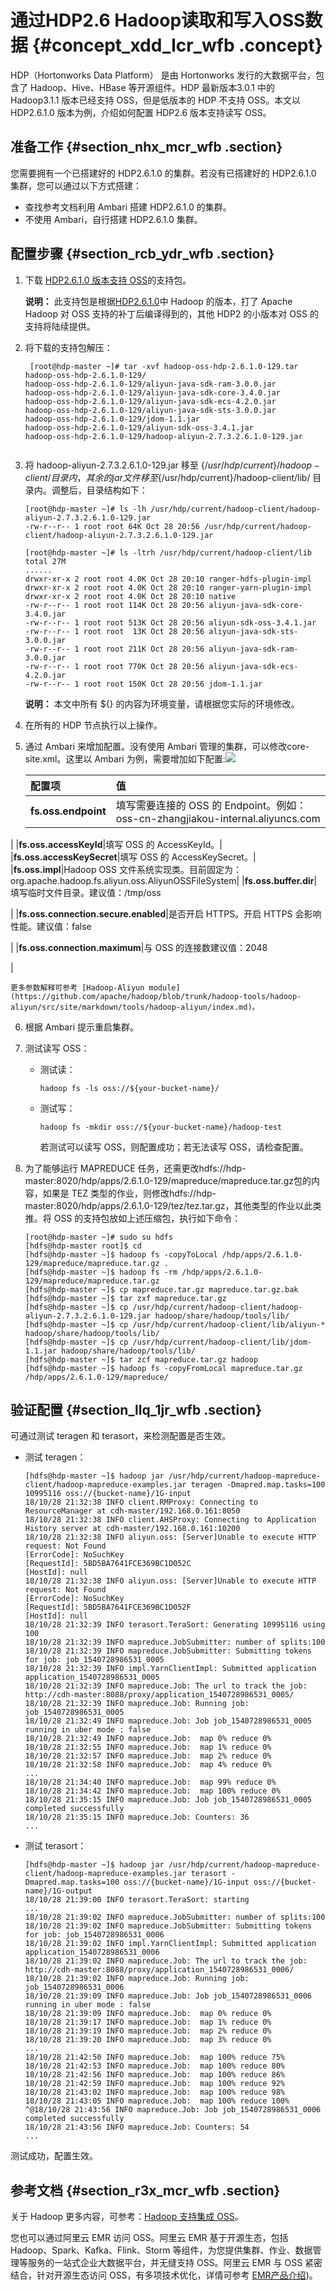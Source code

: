 # 通过HDP2.6 Hadoop读取和写入OSS数据 {#concept_xdd_lcr_wfb .concept}

HDP（Hortonworks Data Platform） 是由 Hortonworks 发行的大数据平台，包含了 Hadoop、Hive、HBase 等开源组件。HDP 最新版本3.0.1 中的 Hadoop3.1.1 版本已经支持 OSS，但是低版本的 HDP 不支持 OSS。本文以 HDP2.6.1.0 版本为例，介绍如何配置 HDP2.6 版本支持读写 OSS。

## 准备工作 {#section_nhx_mcr_wfb .section}

您需要拥有一个已搭建好的 HDP2.6.1.0 的集群。若没有已搭建好的 HDP2.6.1.0 集群，您可以通过以下方式搭建：

-   查找参考文档利用 Ambari 搭建 HDP2.6.1.0 的集群。
-   不使用 Ambari，自行搭建 HDP2.6.1.0 集群。

## 配置步骤 {#section_rcb_ydr_wfb .section}

1.  下载 [HDP2.6.1.0 版本支持 OSS](http://gosspublic.alicdn.com/hadoop-spark/hadoop-oss-hdp-2.6.1.0-129.tar.gz)的支持包。

    **说明：** 此支持包是根据[HDP2.6.1.0](https://github.com/hortonworks/hadoop-release/tree/HDP-2.6.1.0-tag)中 Hadoop 的版本，打了 Apache Hadoop 对 OSS 支持的补丁后编译得到的，其他 HDP2 的小版本对 OSS 的支持将陆续提供。

2.  将下载的支持包解压：

    ```
     [root@hdp-master ~]# tar -xvf hadoop-oss-hdp-2.6.1.0-129.tar
    hadoop-oss-hdp-2.6.1.0-129/
    hadoop-oss-hdp-2.6.1.0-129/aliyun-java-sdk-ram-3.0.0.jar
    hadoop-oss-hdp-2.6.1.0-129/aliyun-java-sdk-core-3.4.0.jar
    hadoop-oss-hdp-2.6.1.0-129/aliyun-java-sdk-ecs-4.2.0.jar
    hadoop-oss-hdp-2.6.1.0-129/aliyun-java-sdk-sts-3.0.0.jar
    hadoop-oss-hdp-2.6.1.0-129/jdom-1.1.jar
    hadoop-oss-hdp-2.6.1.0-129/aliyun-sdk-oss-3.4.1.jar
    hadoop-oss-hdp-2.6.1.0-129/hadoop-aliyun-2.7.3.2.6.1.0-129.jar
    
    
    ```

3.  将 hadoop-aliyun-2.7.3.2.6.1.0-129.jar 移至 $\{/usr/hdp/current\}/hadoop-client/ 目录内，其余的jar文件移至$\{/usr/hdp/current\}/hadoop-client/lib/ 目录内。调整后，目录结构如下：

    ```
    [root@hdp-master ~]# ls -lh /usr/hdp/current/hadoop-client/hadoop-aliyun-2.7.3.2.6.1.0-129.jar
    -rw-r--r-- 1 root root 64K Oct 28 20:56 /usr/hdp/current/hadoop-client/hadoop-aliyun-2.7.3.2.6.1.0-129.jar
    
    [root@hdp-master ~]# ls -ltrh /usr/hdp/current/hadoop-client/lib
    total 27M
    ......
    drwxr-xr-x 2 root root 4.0K Oct 28 20:10 ranger-hdfs-plugin-impl
    drwxr-xr-x 2 root root 4.0K Oct 28 20:10 ranger-yarn-plugin-impl
    drwxr-xr-x 2 root root 4.0K Oct 28 20:10 native
    -rw-r--r-- 1 root root 114K Oct 28 20:56 aliyun-java-sdk-core-3.4.0.jar
    -rw-r--r-- 1 root root 513K Oct 28 20:56 aliyun-sdk-oss-3.4.1.jar
    -rw-r--r-- 1 root root  13K Oct 28 20:56 aliyun-java-sdk-sts-3.0.0.jar
    -rw-r--r-- 1 root root 211K Oct 28 20:56 aliyun-java-sdk-ram-3.0.0.jar
    -rw-r--r-- 1 root root 770K Oct 28 20:56 aliyun-java-sdk-ecs-4.2.0.jar
    -rw-r--r-- 1 root root 150K Oct 28 20:56 jdom-1.1.jar
    ```

    **说明：** 本文中所有 $\{\} 的内容为环境变量，请根据您实际的环境修改。

4.  在所有的 HDP 节点执行以上操作。
5.  通过 Ambari 来增加配置。没有使用 Ambari 管理的集群，可以修改core-site.xml。这里以 Ambari 为例，需要增加如下配置:![](images/32796_zh-CN.jpeg)

    |配置项|值|
    |:--|:-|
    |**fs.oss.endpoint**|填写需要连接的 OSS 的 Endpoint。例如：oss-cn-zhangjiakou-internal.aliyuncs.com

|
    |**fs.oss.accessKeyId**|填写 OSS 的 AccessKeyId。|
    |**fs.oss.accessKeySecret**|填写 OSS 的 AccessKeySecret。|
    |**fs.oss.impl**|Hadoop OSS 文件系统实现类。目前固定为：org.apache.hadoop.fs.aliyun.oss.AliyunOSSFileSystem|
    |**fs.oss.buffer.dir**|填写临时文件目录。建议值：/tmp/oss

|
    |**fs.oss.connection.secure.enabled**|是否开启 HTTPS。开启 HTTPS 会影响性能。建议值：false

|
    |**fs.oss.connection.maximum**|与 OSS 的连接数建议值：2048

|

    更多参数解释可参考 [Hadoop-Aliyun module](https://github.com/apache/hadoop/blob/trunk/hadoop-tools/hadoop-aliyun/src/site/markdown/tools/hadoop-aliyun/index.md)。

6.  根据 Ambari 提示重启集群。
7.  测试读写 OSS：
    -   测试读：

        ```
        hadoop fs -ls oss://${your-bucket-name}/
        ```

    -   测试写：

        ```
        hadoop fs -mkdir oss://${your-bucket-name}/hadoop-test
        ```

        若测试可以读写 OSS，则配置成功；若无法读写 OSS，请检查配置。

8.  为了能够运行 MAPREDUCE 任务，还需更改hdfs://hdp-master:8020/hdp/apps/2.6.1.0-129/mapreduce/mapreduce.tar.gz包的内容，如果是 TEZ 类型的作业，则修改hdfs://hdp-master:8020/hdp/apps/2.6.1.0-129/tez/tez.tar.gz，其他类型的作业以此类推。将 OSS 的支持包放如上述压缩包，执行如下命令：

    ```
    [root@hdp-master ~]# sudo su hdfs
    [hdfs@hdp-master root]$ cd
    [hdfs@hdp-master ~]$ hadoop fs -copyToLocal /hdp/apps/2.6.1.0-129/mapreduce/mapreduce.tar.gz .
    [hdfs@hdp-master ~]$ hadoop fs -rm /hdp/apps/2.6.1.0-129/mapreduce/mapreduce.tar.gz
    [hdfs@hdp-master ~]$ cp mapreduce.tar.gz mapreduce.tar.gz.bak
    [hdfs@hdp-master ~]$ tar zxf mapreduce.tar.gz
    [hdfs@hdp-master ~]$ cp /usr/hdp/current/hadoop-client/hadoop-aliyun-2.7.3.2.6.1.0-129.jar hadoop/share/hadoop/tools/lib/
    [hdfs@hdp-master ~]$ cp /usr/hdp/current/hadoop-client/lib/aliyun-* hadoop/share/hadoop/tools/lib/
    [hdfs@hdp-master ~]$ cp /usr/hdp/current/hadoop-client/lib/jdom-1.1.jar hadoop/share/hadoop/tools/lib/
    [hdfs@hdp-master ~]$ tar zcf mapreduce.tar.gz hadoop
    [hdfs@hdp-master ~]$ hadoop fs -copyFromLocal mapreduce.tar.gz /hdp/apps/2.6.1.0-129/mapreduce/
    ```


## 验证配置 {#section_llq_1jr_wfb .section}

可通过测试 teragen 和 terasort，来检测配置是否生效。

-   测试 teragen：

    ```
    [hdfs@hdp-master ~]$ hadoop jar /usr/hdp/current/hadoop-mapreduce-client/hadoop-mapreduce-examples.jar teragen -Dmapred.map.tasks=100 10995116 oss://{bucket-name}/1G-input
    18/10/28 21:32:38 INFO client.RMProxy: Connecting to ResourceManager at cdh-master/192.168.0.161:8050
    18/10/28 21:32:38 INFO client.AHSProxy: Connecting to Application History server at cdh-master/192.168.0.161:10200
    18/10/28 21:32:38 INFO aliyun.oss: [Server]Unable to execute HTTP request: Not Found
    [ErrorCode]: NoSuchKey
    [RequestId]: 5BD5BA7641FCE369BC1D052C
    [HostId]: null
    18/10/28 21:32:38 INFO aliyun.oss: [Server]Unable to execute HTTP request: Not Found
    [ErrorCode]: NoSuchKey
    [RequestId]: 5BD5BA7641FCE369BC1D052F
    [HostId]: null
    18/10/28 21:32:39 INFO terasort.TeraSort: Generating 10995116 using 100
    18/10/28 21:32:39 INFO mapreduce.JobSubmitter: number of splits:100
    18/10/28 21:32:39 INFO mapreduce.JobSubmitter: Submitting tokens for job: job_1540728986531_0005
    18/10/28 21:32:39 INFO impl.YarnClientImpl: Submitted application application_1540728986531_0005
    18/10/28 21:32:39 INFO mapreduce.Job: The url to track the job: http://cdh-master:8088/proxy/application_1540728986531_0005/
    18/10/28 21:32:39 INFO mapreduce.Job: Running job: job_1540728986531_0005
    18/10/28 21:32:49 INFO mapreduce.Job: Job job_1540728986531_0005 running in uber mode : false
    18/10/28 21:32:49 INFO mapreduce.Job:  map 0% reduce 0%
    18/10/28 21:32:55 INFO mapreduce.Job:  map 1% reduce 0%
    18/10/28 21:32:57 INFO mapreduce.Job:  map 2% reduce 0%
    18/10/28 21:32:58 INFO mapreduce.Job:  map 4% reduce 0%
    ...
    18/10/28 21:34:40 INFO mapreduce.Job:  map 99% reduce 0%
    18/10/28 21:34:42 INFO mapreduce.Job:  map 100% reduce 0%
    18/10/28 21:35:15 INFO mapreduce.Job: Job job_1540728986531_0005 completed successfully
    18/10/28 21:35:15 INFO mapreduce.Job: Counters: 36
    ...
    ```

-   测试 terasort：

    ```
    [hdfs@hdp-master ~]$ hadoop jar /usr/hdp/current/hadoop-mapreduce-client/hadoop-mapreduce-examples.jar terasort -Dmapred.map.tasks=100 oss://{bucket-name}/1G-input oss://{bucket-name}/1G-output
    18/10/28 21:39:00 INFO terasort.TeraSort: starting
    ...
    18/10/28 21:39:02 INFO mapreduce.JobSubmitter: number of splits:100
    18/10/28 21:39:02 INFO mapreduce.JobSubmitter: Submitting tokens for job: job_1540728986531_0006
    18/10/28 21:39:02 INFO impl.YarnClientImpl: Submitted application application_1540728986531_0006
    18/10/28 21:39:02 INFO mapreduce.Job: The url to track the job: http://cdh-master:8088/proxy/application_1540728986531_0006/
    18/10/28 21:39:02 INFO mapreduce.Job: Running job: job_1540728986531_0006
    18/10/28 21:39:09 INFO mapreduce.Job: Job job_1540728986531_0006 running in uber mode : false
    18/10/28 21:39:09 INFO mapreduce.Job:  map 0% reduce 0%
    18/10/28 21:39:17 INFO mapreduce.Job:  map 1% reduce 0%
    18/10/28 21:39:19 INFO mapreduce.Job:  map 2% reduce 0%
    18/10/28 21:39:20 INFO mapreduce.Job:  map 3% reduce 0%
    ...
    18/10/28 21:42:50 INFO mapreduce.Job:  map 100% reduce 75%
    18/10/28 21:42:53 INFO mapreduce.Job:  map 100% reduce 80%
    18/10/28 21:42:56 INFO mapreduce.Job:  map 100% reduce 86%
    18/10/28 21:42:59 INFO mapreduce.Job:  map 100% reduce 92%
    18/10/28 21:43:02 INFO mapreduce.Job:  map 100% reduce 98%
    18/10/28 21:43:05 INFO mapreduce.Job:  map 100% reduce 100%
    ^@18/10/28 21:43:56 INFO mapreduce.Job: Job job_1540728986531_0006 completed successfully
    18/10/28 21:43:56 INFO mapreduce.Job: Counters: 54
    ...
    ```


测试成功，配置生效。

## 参考文档 {#section_r3x_mcr_wfb .section}

关于 Hadoop 更多内容，可参考：[Hadoop 支持集成 OSS](https://yq.aliyun.com/articles/292792?spm=a2c4e.11155435.0.0.7ccba82fbDwfhK)。

您也可以通过阿里云 EMR 访问 OSS。阿里云 EMR 基于开源生态，包括 Hadoop、Spark、Kafka、Flink、Storm 等组件，为您提供集群、作业、数据管理等服务的一站式企业大数据平台，并无缝支持 OSS。阿里云 EMR 与 OSS 紧密结合，针对开源生态访问 OSS，有多项技术优化，详情可参考 [EMR产品介绍](https://www.aliyun.com/product/emapreduce))。

